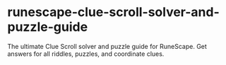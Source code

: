 # runescape-clue-scroll-solver-and-puzzle-guide
The ultimate Clue Scroll solver and puzzle guide for RuneScape. Get answers for all riddles, puzzles, and coordinate clues.
